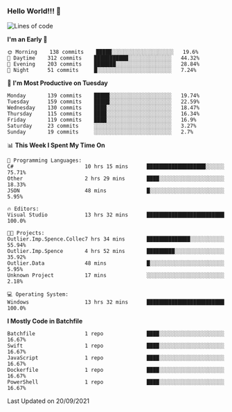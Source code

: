 ### Hello World!!! 👋

<!--
**kekotek/kekotek** is a ✨ _special_ ✨ repository because its `README.md` (this file) appears on your GitHub profile.

Here are some ideas to get you started:

- 🔭 I’m currently working on ...
- 🌱 I’m currently learning ...
- 👯 I’m looking to collaborate on ...
- 🤔 I’m looking for help with ...
- 💬 Ask me about ...
- 📫 How to reach me: ...
- 😄 Pronouns: ...
- ⚡ Fun fact: ...
-->

<!--START_SECTION:waka-->
![Lines of code](https://img.shields.io/badge/From%20Hello%20World%20I%27ve%20Written-18753%20lines%20of%20code-blue)

**I'm an Early 🐤** 

```text
🌞 Morning    138 commits    █████░░░░░░░░░░░░░░░░░░░░   19.6% 
🌆 Daytime    312 commits    ███████████░░░░░░░░░░░░░░   44.32% 
🌃 Evening    203 commits    ███████░░░░░░░░░░░░░░░░░░   28.84% 
🌙 Night      51 commits     █░░░░░░░░░░░░░░░░░░░░░░░░   7.24%

```
📅 **I'm Most Productive on Tuesday** 

```text
Monday       139 commits    █████░░░░░░░░░░░░░░░░░░░░   19.74% 
Tuesday      159 commits    █████░░░░░░░░░░░░░░░░░░░░   22.59% 
Wednesday    130 commits    ████░░░░░░░░░░░░░░░░░░░░░   18.47% 
Thursday     115 commits    ████░░░░░░░░░░░░░░░░░░░░░   16.34% 
Friday       119 commits    ████░░░░░░░░░░░░░░░░░░░░░   16.9% 
Saturday     23 commits     ░░░░░░░░░░░░░░░░░░░░░░░░░   3.27% 
Sunday       19 commits     ░░░░░░░░░░░░░░░░░░░░░░░░░   2.7%

```


📊 **This Week I Spent My Time On** 

```text
💬 Programming Languages: 
C#                       10 hrs 15 mins      ███████████████████░░░░░░   75.71% 
Other                    2 hrs 29 mins       ████░░░░░░░░░░░░░░░░░░░░░   18.33% 
JSON                     48 mins             █░░░░░░░░░░░░░░░░░░░░░░░░   5.95%

🔥 Editors: 
Visual Studio            13 hrs 32 mins      █████████████████████████   100.0%

🐱‍💻 Projects: 
Outlier.Imp.Spence.Collec7 hrs 34 mins       ██████████████░░░░░░░░░░░   55.94% 
Outlier.Imp.Spence       4 hrs 52 mins       █████████░░░░░░░░░░░░░░░░   35.92% 
Outlier.Data             48 mins             █░░░░░░░░░░░░░░░░░░░░░░░░   5.95% 
Unknown Project          17 mins             ░░░░░░░░░░░░░░░░░░░░░░░░░   2.18%

💻 Operating System: 
Windows                  13 hrs 32 mins      █████████████████████████   100.0%

```

**I Mostly Code in Batchfile** 

```text
Batchfile                1 repo              ████░░░░░░░░░░░░░░░░░░░░░   16.67% 
Swift                    1 repo              ████░░░░░░░░░░░░░░░░░░░░░   16.67% 
JavaScript               1 repo              ████░░░░░░░░░░░░░░░░░░░░░   16.67% 
Dockerfile               1 repo              ████░░░░░░░░░░░░░░░░░░░░░   16.67% 
PowerShell               1 repo              ████░░░░░░░░░░░░░░░░░░░░░   16.67%

```



 Last Updated on 20/09/2021
<!--END_SECTION:waka-->
